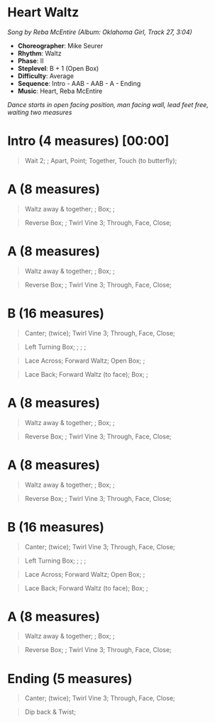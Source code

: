 # Heart Waltz
*Song by Reba McEntire (Album: Oklahoma Girl, Track 27, 3:04)*
 
* **Choreographer**: Mike Seurer
* **Rhythm**: Waltz
* **Phase**: II
* **Steplevel**: B + 1 (Open Box)
* **Difficulty**: Average
* **Sequence**: Intro - AAB - AAB - A - Ending
* **Music**: Heart, Reba McEntire
 
*Dance starts in open facing position, man facing wall, lead feet free, waiting two measures*
 
# Intro (4 measures) [00:00]

> Wait 2; ; Apart, Point; Together, Touch (to butterfly);

# A (8 measures)

> Waltz away & together; ; Box; ;

> Reverse Box; ; Twirl Vine 3; Through, Face, Close;

# A (8 measures)

> Waltz away & together; ; Box; ;

> Reverse Box; ; Twirl Vine 3; Through, Face, Close;

# B (16 measures) 

> Canter; (twice); Twirl Vine 3; Through, Face, Close;

> Left Turning Box; ; ; ;

> Lace Across; Forward Waltz; Open Box; ;

> Lace Back; Forward Waltz (to face); Box; ;

# A (8 measures)

> Waltz away & together; ; Box; ;

> Reverse Box; ; Twirl Vine 3; Through, Face, Close;

# A (8 measures)

> Waltz away & together; ; Box; ;

> Reverse Box; ; Twirl Vine 3; Through, Face, Close;

# B (16 measures) 

> Canter; (twice); Twirl Vine 3; Through, Face, Close;

> Left Turning Box; ; ; ;

> Lace Across; Forward Waltz; Open Box; ;

> Lace Back; Forward Waltz (to face); Box; ;

# A (8 measures)

> Waltz away & together; ; Box; ;

> Reverse Box; ; Twirl Vine 3; Through, Face, Close;

# Ending (5 measures)

> Canter; (twice); Twirl Vine 3; Through, Face, Close;

> Dip back & Twist;